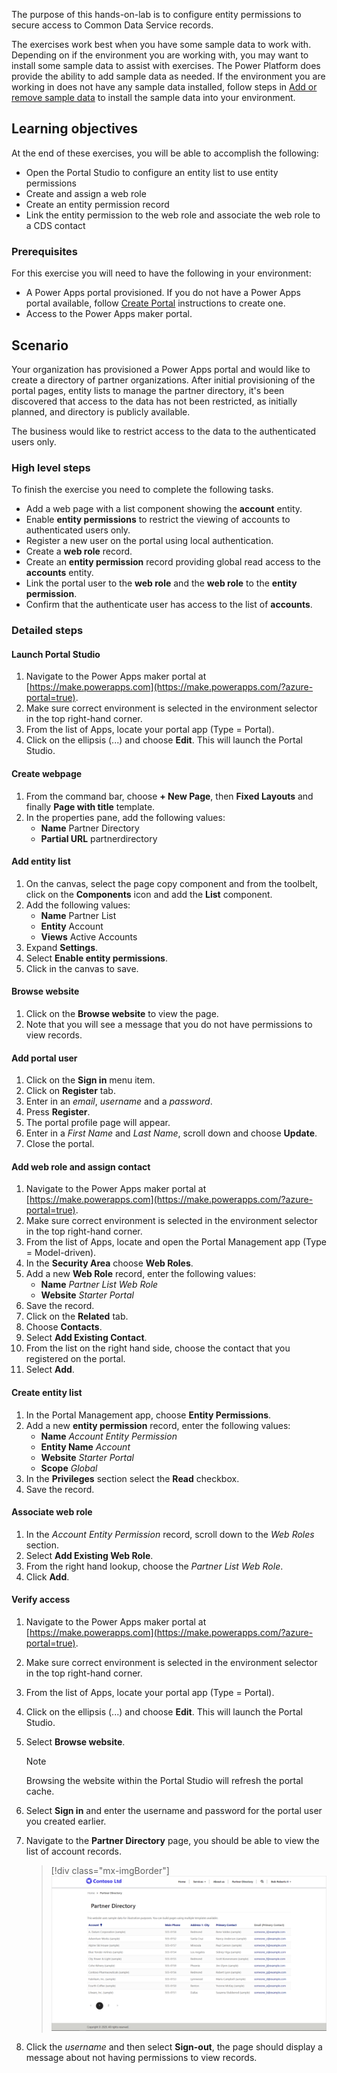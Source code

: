 The purpose of this hands-on-lab is to configure entity permissions to secure access to Common Data Service records.

The exercises work best when you have some sample data to work with. Depending on if the environment you are working with, you may want to install some sample data to assist with exercises. The Power Platform does provide the ability to add sample data as needed. If the environment you are working in does not have any sample data installed, follow steps in [Add or remove sample data](https://docs.microsoft.com/power-platform/admin/add-remove-sample-data/!azure-portal=true) to install the sample data into your environment.

## Learning objectives

At the end of these exercises, you will be able to accomplish the following:

* Open the Portal Studio to configure an entity list to use entity permissions
* Create and assign a web role
* Create an entity permission record
* Link the entity permission to the web role and associate the web role to a CDS contact

### Prerequisites

For this exercise you will need to have the following in your environment:

- A Power Apps portal provisioned. If you do not have a Power Apps portal available, follow [Create Portal](https://docs.microsoft.com/powerapps/maker/portals/create-portal/?azure-portal=true) instructions to create one.
- Access to the Power Apps maker portal.

## Scenario

Your organization has provisioned a Power Apps portal and would like to create a directory of partner organizations. After initial provisioning of the portal pages, entity lists to manage the partner directory, it's been discovered that access to the data has not been restricted, as initially planned, and directory is publicly available.

The business would like to restrict access to the data to the authenticated users only.

### High level steps

To finish the exercise you need to complete the following tasks.

* Add a web page with a list component showing the **account** entity.
* Enable **entity permissions** to restrict the viewing of accounts to authenticated users only.
* Register a new user on the portal using local authentication.
* Create a **web role** record.
* Create an **entity permission** record providing global read access to the **accounts** entity.
* Link the portal user to the **web role** and the **web role** to the **entity permission**.
* Confirm that the authenticate user has access to the list of **accounts**.

### Detailed steps

#### Launch Portal Studio

1. Navigate to the Power Apps maker portal at [https://make.powerapps.com](https://make.powerapps.com/?azure-portal=true).
1. Make sure correct environment is selected in the environment selector in the top right-hand corner.
1. From the list of Apps, locate your portal app (Type = Portal).
1. Click on the ellipsis (...) and choose **Edit**.  This will launch the Portal Studio.

#### Create webpage

1. From the command bar, choose **+ New Page**, then **Fixed Layouts** and finally **Page with title** template.
1. In the properties pane, add the following values:
    * **Name** Partner Directory
    * **Partial URL** partnerdirectory

#### Add entity list

1. On the canvas, select the page copy component and from the toolbelt, click on the **Components** icon and add the **List** component.
1. Add the following values:
    * **Name** Partner List
    * **Entity** Account
    * **Views** Active Accounts
1. Expand **Settings**.
1. Select **Enable entity permissions**.
1. Click in the canvas to save.

#### Browse website

1. Click on the **Browse website** to view the page.
1. Note that you will see a message that you do not have permissions to view records.

#### Add portal user

1. Click on the **Sign in** menu item.
1. Click on **Register** tab.
1. Enter in an *email*, *username* and a *password*.
1. Press **Register**.
1. The portal profile page will appear.
1. Enter in a *First Name* and *Last Name*, scroll down and choose **Update**.
1. Close the portal.

#### Add web role and assign contact

1. Navigate to the Power Apps maker portal at [https://make.powerapps.com](https://make.powerapps.com/?azure-portal=true).
1. Make sure correct environment is selected in the environment selector in the top right-hand corner.
1. From the list of Apps, locate and open the Portal Management app (Type = Model-driven).
1. In the **Security Area** choose **Web Roles**.
1. Add a new **Web Role** record, enter the following values:
    * **Name** *Partner List Web Role*
    * **Website** *Starter Portal*
1. Save the record.
1. Click on the **Related** tab.
1. Choose **Contacts**.
1. Select **Add Existing Contact**.
1. From the list on the right hand side, choose the contact that you registered on the portal.
1. Select **Add**.

#### Create entity list

1. In the Portal Management app, choose **Entity Permissions**.
1. Add a new **entity permission** record, enter the following values:
    * **Name** *Account Entity Permission*
    * **Entity Name** *Account*
    * **Website** *Starter Portal*
    * **Scope** *Global*
1. In the **Privileges** section select the **Read** checkbox.
1. Save the record.

#### Associate web role

1. In the *Account Entity Permission* record, scroll down to the *Web Roles* section.
1. Select **Add Existing Web Role**.
1. From the right hand lookup, choose the *Partner List Web Role*.
1. Click **Add**.

#### Verify access

1. Navigate to the Power Apps maker portal at [https://make.powerapps.com](https://make.powerapps.com/?azure-portal=true).
1. Make sure correct environment is selected in the environment selector in the top right-hand corner.
1. From the list of Apps, locate your portal app (Type = Portal).
1. Click on the ellipsis (...) and choose **Edit**.  This will launch the Portal Studio.
1. Select **Browse website**.
    > [!NOTE]
    > Browsing the website within the Portal Studio will refresh the portal cache.
1. Select **Sign in** and enter the username and password for the portal user you created earlier.
1. Navigate to the **Partner Directory** page, you should be able to view the list of account records.
    > [!div class="mx-imgBorder"]
    > [![Partner List](../media/exercise-entity-permissions.png)](../media/exercise-entity-permissions.png#lightbox)

1. Click the *username* and then select **Sign-out**, the page should display a message about not having permissions to view records.
